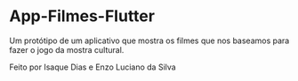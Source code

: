 # App-Filmes-Flutter
Um protótipo de um aplicativo que mostra os filmes que nos baseamos para fazer o jogo da mostra cultural.

Feito por Isaque Dias e Enzo Luciano da Silva
